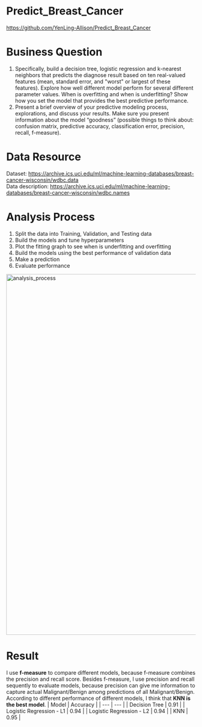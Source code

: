 # Predict_Breast_Cancer
https://github.com/YenLing-Allison/Predict_Breast_Cancer

# Business Question
1. Specifically, build a decision tree, logistic regression and k-nearest neighbors that predicts the diagnose result based on ten real-valued features (mean, standard error, and "worst" or largest of these features). Explore how well different model perform for several different parameter values. When is overfitting and when is underfitting? Show how you set the model that provides the best predictive performance.
2. Present a brief overview of your predictive modeling process, explorations, and discuss your results. Make sure you present information about the model “goodness” (possible things to think about: confusion matrix, predictive accuracy, classification error, precision, recall, f-measure).

# Data Resource
Dataset: https://archive.ics.uci.edu/ml/machine-learning-databases/breast-cancer-wisconsin/wdbc.data  
Data description: https://archive.ics.uci.edu/ml/machine-learning-databases/breast-cancer-wisconsin/wdbc.names

# Analysis Process
1. Split the data into Training, Validation, and Testing data
2. Build the models and tune hyperparameters
3. Plot the fitting graph to see when is underfitting and overfitting
4. Build the models using the best performance of validation data
5. Make a prediction
6. Evaluate performance
<img width="960" alt="analysis_process" src="https://github.com/YenLing-Allison/Predict_Breast_Cancer/assets/144725779/14f5e8b0-649e-4474-b0d1-55531875da80">


# Result
I use **f-measure** to compare different models, because f-measure combines the precision and recall score.
Besides f-measure, I use precision and recall sequently to evaluate models, because precision can give me information to capture actual Malignant/Benign among predictions of all Malignant/Benign.
According to different performance of different models, I think that **KNN is the best model**.
| Model | Accuracy |
| --- | --- |
| Decision Tree | 0.91 |
| Logistic Regression - L1 | 0.94 |
| Logistic Regression - L2 | 0.94 |
| KNN | 0.95 |

